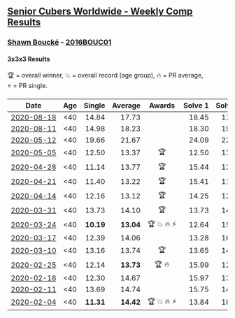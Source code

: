 <style>table {white-space: nowrap;}</style>

## [Senior Cubers Worldwide - Weekly Comp Results](/scw-comp/results/)
### [Shawn Boucké](README.md) - [2016BOUC01](https://www.worldcubeassociation.org/persons/2016BOUC01?event=333)
#### 3x3x3 Results

<span style="white-space: nowrap;">🏆 = overall winner</span>, <span style="white-space: nowrap;">💥 = overall record (age group)</span>, <span style="white-space: nowrap;">🔥 = PR average</span>, <span style="white-space: nowrap;">⚡ = PR single</span>.

| Date | Age | Single | Average | Awards | Solve 1 | Solve 2 | Solve 3 | Solve 4 | Solve 5 | Video |
| :--: | :--: | --: | --: | :--: | --: | --: | --: | --: | --: | :-- |
| [2020-08-18](../../results/2020-08-18/333.md) | <40 | 14.84 | 17.73 |  | 18.45 | 17.53 | 20.18 | 17.20 | 14.84 | [Desktop](https://www.facebook.com/events/357518755418063/permalink/358179742018631) / [Mobile](https://m.facebook.com/events/357518755418063?view=permalink&id=358179742018631) |
| [2020-08-11](../../results/2020-08-11/333.md) | <40 | 14.98 | 18.23 |  | 18.30 | 19.11 | 17.38 | 14.98 | 19.00 | [Desktop](https://www.facebook.com/events/338631130511019/permalink/341281603579305) / [Mobile](https://m.facebook.com/events/338631130511019?view=permalink&id=341281603579305) |
| [2020-05-12](../../results/2020-05-12/333.md) | <40 | 19.66 | 21.67 |  | 24.09 | 22.94 | 19.66 | 21.86 | 20.21 | [Desktop](https://www.facebook.com/events/546188069600739/permalink/546500692902810) / [Mobile](https://m.facebook.com/events/546188069600739?view=permalink&id=546500692902810) |
| [2020-05-05](../../results/2020-05-05/333.md) | <40 | 12.50 | 13.37 | 🏆 | 12.50 | 13.98 | 15.86 | 13.22 | 12.92 | [Desktop](https://www.facebook.com/events/3313106775587396/permalink/3314269408804466) / [Mobile](https://m.facebook.com/events/3313106775587396?view=permalink&id=3314269408804466) |
| [2020-04-28](../../results/2020-04-28/333.md) | <40 | 11.14 | 13.77 | 🏆 | 15.44 | 13.77 | 17.58 | 11.14 | 12.10 | [Desktop](https://www.facebook.com/events/535188653858103/permalink/535472060496429) / [Mobile](https://m.facebook.com/events/535188653858103?view=permalink&id=535472060496429) |
| [2020-04-21](../../results/2020-04-21/333.md) | <40 | 11.40 | 13.22 | 🏆 | 15.41 | 11.77 | 12.79 | 11.40 | 15.10 | [Desktop](https://www.facebook.com/ShawnBoucke/videos/3240886285923132) / [Mobile](https://m.facebook.com/ShawnBoucke/videos/3240886285923132) |
| [2020-04-14](../../results/2020-04-14/333.md) | <40 | 12.16 | 13.12 | 🏆 | 14.25 | 12.56 | 12.16 | 14.02 | 12.79 | [Desktop](https://www.facebook.com/ShawnBoucke/videos/3212352282109866) / [Mobile](https://m.facebook.com/ShawnBoucke/videos/3212352282109866) |
| [2020-03-31](../../results/2020-03-31/333.md) | <40 | 13.73 | 14.10 | 🏆 | 13.73 | 14.68 | 13.95 | 13.94 | 14.40 | [Desktop](https://www.facebook.com/events/207898257161923/permalink/210459220239160) / [Mobile](https://m.facebook.com/events/207898257161923?view=permalink&id=210459220239160) |
| [2020-03-24](../../results/2020-03-24/333.md) | <40 | **10.19** | **13.04** | 🏆 💥 🔥 ⚡ | 12.64 | 15.56 | 14.46 | 12.03 | **10.19** | [Desktop](https://www.facebook.com/events/524456301543611/permalink/525838088072099) / [Mobile](https://m.facebook.com/events/524456301543611?view=permalink&id=525838088072099) |
| [2020-03-17](../../results/2020-03-17/333.md) | <40 | 12.39 | 14.06 |  | 13.28 | 16.91 | 15.63 | 12.39 | 13.28 | [Desktop](https://www.facebook.com/events/280686576235146/permalink/281699199467217) / [Mobile](https://m.facebook.com/events/280686576235146?view=permalink&id=281699199467217) |
| [2020-03-10](../../results/2020-03-10/333.md) | <40 | 13.16 | 13.74 | 🏆 | 13.65 | 14.33 | 13.16 | 14.82 | 13.23 | [Desktop](https://www.facebook.com/events/164742401163863/permalink/164912484480188) / [Mobile](https://m.facebook.com/events/164742401163863?view=permalink&id=164912484480188) |
| [2020-02-25](../../results/2020-02-25/333.md) | <40 | 12.14 | **13.73** | 🏆 🔥 | 15.99 | 12.14 | 12.51 | DNF | 12.68 | [Desktop](https://www.facebook.com/events/196320811461109/permalink/197027598057097) / [Mobile](https://m.facebook.com/events/196320811461109?view=permalink&id=197027598057097) |
| [2020-02-18](../../results/2020-02-18/333.md) | <40 | 12.30 | 14.67 |  | 15.97 | 13.10 | 12.30 | 14.93 | 16.33 | [Desktop](https://www.facebook.com/events/2558750947697073/permalink/2559346840970817) / [Mobile](https://m.facebook.com/events/2558750947697073?view=permalink&id=2559346840970817) |
| [2020-02-11](../../results/2020-02-11/333.md) | <40 | 13.69 | 14.74 |  | 15.75 | 14.38 | 18.07 | 14.10 | 13.69 | [Desktop](https://www.facebook.com/events/616423959107229/permalink/617279555688336) / [Mobile](https://m.facebook.com/events/616423959107229?view=permalink&id=617279555688336) |
| [2020-02-04](../../results/2020-02-04/333.md) | <40 | **11.31** | **14.42** | 🏆 💥 🔥 ⚡ | 13.84 | 18.31 | 15.38 | 14.03 | **11.31** | [Desktop](https://www.facebook.com/ShawnBoucke/videos/3054435071234922) / [Mobile](https://m.facebook.com/ShawnBoucke/videos/3054435071234922) |


<!-- Global site tag (gtag.js) - Google Analytics -->
<script async src="https://www.googletagmanager.com/gtag/js?id=UA-86348435-3"></script>
<script>window.dataLayer = window.dataLayer || []; function gtag() {dataLayer.push(arguments);} gtag('js', new Date()); gtag('config', 'UA-86348435-3');</script>

